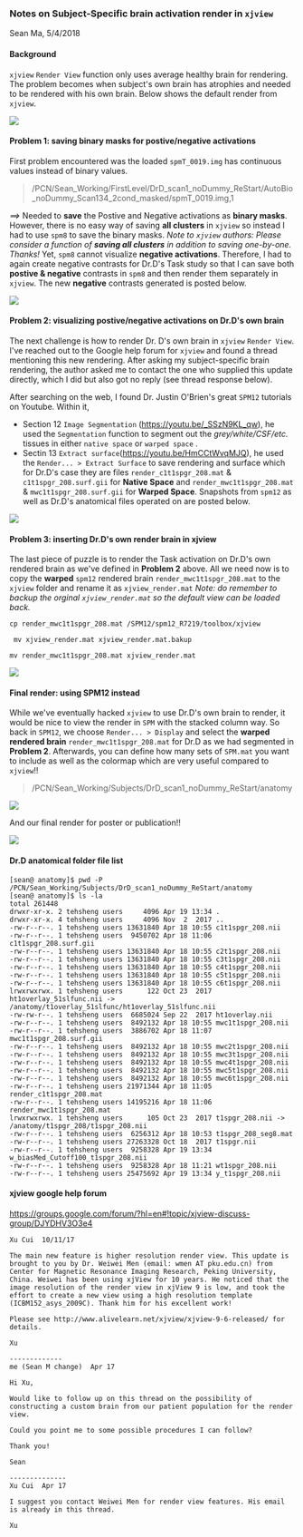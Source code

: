 ### Notes on Subject-Specific brain activation render in `xjview`
Sean Ma, 5/4/2018

#### Background
`xjview` `Render View` function only uses average healthy brain for rendering. The problem becomes when subject's own brain has atrophies and needed to be rendered with his own brain. Below shows the default render from `xjview`.

![](asset/xjview_render.png)

#### Problem 1: saving binary masks for postive/negative activations
First problem encountered was the loaded `spmT_0019.img` has continuous values instead of binary values.
> /PCN/Sean_Working/FirstLevel/DrD_scan1_noDummy_ReStart/AutoBio_noDummy_Scan134_2cond_masked/spmT_0019.img,1

_==>_ Needed to **save** the Postive and Negative activations as **binary masks**. However, there is no easy way of saving **all clusters** in `xjview` so instead I had to use `spm8` to save the binary masks. _Note to `xjview` authors: Please consider a function of **saving all clusters** in addition to saving one-by-one. Thanks!_ Yet, `spm8` cannot visualize **negative activations**. Therefore, I had to again create negative contrasts for Dr.D's Task study so that I can save both **postive & negative** contrasts in `spm8` and then render them separately in `xjview`. The new **negative** contrasts generated is posted below.

![](asset/spm8_SPM.MAT_contrasts.png)

#### Problem 2: visualizing postive/negative activations on Dr.D's own brain
The next challenge is how to render Dr. D's own brain in `xjview` `Render View`. I've reached out to the Google help forum for `xjview` and found a thread mentioning this new rendering. After asking my subject-specific brain rendering, the author asked me to contact the one who supplied this update directly, which I did but also got no reply (see thread response below).

After searching on the web, I found Dr. Justin O'Brien's great `SPM12` tutorials on Youtube. Within it,
- Section 12 `Image Segmentation` (https://youtu.be/_SSzN9KL_qw), he used the `Segmentation` function to segment out the _grey/white/CSF/etc._ tissues in either `native space` or `warped space` .
- Sectin 13 `Extract surface`(https://youtu.be/HmCCtWvqMJQ), he used the `Render... > Extract Surface` to save rendering and surface which for Dr.D's case they are files `render_c1t1spgr_208.mat` & `c1t1spgr_208.surf.gii` for **Native Space** and `render_mwc1t1spgr_208.mat` & `mwc1t1spgr_208.surf.gii` for **Warped Space**. Snapshots from `spm12` as well as Dr.D's anatomical files operated on are posted below.

![](asset/spm12_render.png)

#### Problem 3: inserting Dr.D's own render brain in xjview
The last piece of puzzle is to render the Task activation on Dr.D's own rendered brain as we've defined in **Problem 2** above. All we need now is to copy the **warped** `spm12` rendered brain `render_mwc1t1spgr_208.mat` to the `xjview` folder and rename it as `xjview_render.mat` _Note: do remember to backup the orginal `xjview_render.mat` so the default view can be loaded back._

`cp render_mwc1t1spgr_208.mat /SPM12/spm12_R7219/toolbox/xjview`

` mv xjview_render.mat xjview_render.mat.bakup`

`mv render_mwc1t1spgr_208.mat xjview_render.mat`

![](asset/xjview_OwnBrain_Render.png)

#### Final render: using SPM12 instead
While we've eventually hacked `xjview` to use Dr.D's own brain to render, it would be nice to view the render in `SPM` with the stacked column way. So back in `SPM12`, we choose `Render... > Display` and select the **warped rendered brain** `render_mwc1t1spgr_208.mat` for Dr.D as we had segmented in **Problem 2**. Afterwards, you can define how many sets of `SPM.mat` you want to include as well as the colormap which are very useful compared to `xjview`!!

>/PCN/Sean_Working/Subjects/DrD_scan1_noDummy_ReStart/anatomy

![](asset/spm12_render_display_options.png)

And our final render for poster or publication!!

![](asset/spm12_render_display_final.png)


#### Dr.D anatomical folder file list
```
[sean@ anatomy]$ pwd -P
/PCN/Sean_Working/Subjects/DrD_scan1_noDummy_ReStart/anatomy
[sean@ anatomy]$ ls -la
total 261448
drwxr-xr-x. 2 tehsheng users     4096 Apr 19 13:34 .
drwxr-xr-x. 4 tehsheng users     4096 Nov  2  2017 ..
-rw-r--r--. 1 tehsheng users 13631840 Apr 18 10:55 c1t1spgr_208.nii
-rw-r--r--. 1 tehsheng users  9450702 Apr 18 11:06 c1t1spgr_208.surf.gii
-rw-r--r--. 1 tehsheng users 13631840 Apr 18 10:55 c2t1spgr_208.nii
-rw-r--r--. 1 tehsheng users 13631840 Apr 18 10:55 c3t1spgr_208.nii
-rw-r--r--. 1 tehsheng users 13631840 Apr 18 10:55 c4t1spgr_208.nii
-rw-r--r--. 1 tehsheng users 13631840 Apr 18 10:55 c5t1spgr_208.nii
-rw-r--r--. 1 tehsheng users 13631840 Apr 18 10:55 c6t1spgr_208.nii
lrwxrwxrwx. 1 tehsheng users      122 Oct 23  2017 ht1overlay_51slfunc.nii -> /anatomy/t1overlay_51slfunc/ht1overlay_51slfunc.nii
-rw-rw-r--. 1 tehsheng users  6685024 Sep 22  2017 ht1overlay.nii
-rw-r--r--. 1 tehsheng users  8492132 Apr 18 10:55 mwc1t1spgr_208.nii
-rw-r--r--. 1 tehsheng users  3886702 Apr 18 11:07 mwc1t1spgr_208.surf.gii
-rw-r--r--. 1 tehsheng users  8492132 Apr 18 10:55 mwc2t1spgr_208.nii
-rw-r--r--. 1 tehsheng users  8492132 Apr 18 10:55 mwc3t1spgr_208.nii
-rw-r--r--. 1 tehsheng users  8492132 Apr 18 10:55 mwc4t1spgr_208.nii
-rw-r--r--. 1 tehsheng users  8492132 Apr 18 10:55 mwc5t1spgr_208.nii
-rw-r--r--. 1 tehsheng users  8492132 Apr 18 10:55 mwc6t1spgr_208.nii
-rw-r--r--. 1 tehsheng users 21971344 Apr 18 11:05 render_c1t1spgr_208.mat
-rw-r--r--. 1 tehsheng users 14195216 Apr 18 11:06 render_mwc1t1spgr_208.mat
lrwxrwxrwx. 1 tehsheng users      105 Oct 23  2017 t1spgr_208.nii -> /anatomy/t1spgr_208/t1spgr_208.nii
-rw-r--r--. 1 tehsheng users  6256312 Apr 18 10:53 t1spgr_208_seg8.mat
-rw-r--r--. 1 tehsheng users 27263328 Oct 18  2017 t1spgr.nii
-rw-r--r--. 1 tehsheng users  9258328 Apr 19 13:34 w_biasMed_Cutoff100_t1spgr_208.nii
-rw-r--r--. 1 tehsheng users  9258328 Apr 18 11:21 wt1spgr_208.nii
-rw-r--r--. 1 tehsheng users 25475692 Apr 19 13:34 y_t1spgr_208.nii
```

#### xjview google help forum
https://groups.google.com/forum/?hl=en#!topic/xjview-discuss-group/DJYDHV3O3e4
```
Xu Cui	10/11/17

The main new feature is higher resolution render view. This update is brought to you by Dr. Weiwei Men (email: wmen AT pku.edu.cn) from Center for Magnetic Resonance Imaging Research, Peking University, China. Weiwei has been using xjView for 10 years. He noticed that the image resolution of the render view in xjView 9 is low, and took the effort to create a new view using a high resolution template (ICBM152_asys_2009C). Thank him for his excellent work!

Please see http://www.alivelearn.net/xjview/xjview-9-6-released/ for details.

Xu

-------------
me (Sean M change) 	Apr 17

Hi Xu,

Would like to follow up on this thread on the possibility of constructing a custom brain from our patient population for the render view.

Could you point me to some possible procedures I can follow?

Thank you!

Sean

--------------
Xu Cui	Apr 17

I suggest you contact Weiwei Men for render view features. His email is already in this thread.

Xu
```
